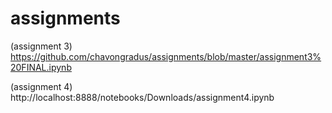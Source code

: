 # assignments

(assignment 3) https://github.com/chavongradus/assignments/blob/master/assignment3%20FINAL.ipynb 

(assignment 4) http://localhost:8888/notebooks/Downloads/assignment4.ipynb
